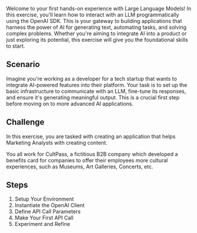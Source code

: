 Welcome to your first hands-on experience with Large Language Models! In this exercise, you'll learn how to interact with an LLM programmatically using the OpenAI SDK. This is your gateway to building applications that harness the power of AI for generating text, automating tasks, and solving complex problems. Whether you're aiming to integrate AI into a product or just exploring its potential, this exercise will give you the foundational skills to start.

## Scenario
Imagine you're working as a developer for a tech startup that wants to integrate AI-powered features into their platform. Your task is to set up the basic infrastructure to communicate with an LLM, fine-tune its responses, and ensure it's generating meaningful output. This is a crucial first step before moving on to more advanced AI applications.

## Challenge
In this exercise, you are tasked with creating an application that helps Marketing Analysts with creating content.

You all work for CultPass, a fictitious B2B company which developed a benefits card for companies to offer their employees more cultural experiences, such as Museums, Art Galleries, Concerts, etc.

## Steps

1. Setup Your Environment
2. Instantiate the OpenAI Client
3. Define API Call Parameters
4. Make Your First API Call
5. Experiment and Refine

